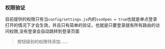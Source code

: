 ### 权限验证

目前提供的权限只有当`config/settings.js`内的`ssoOpen = true`也就是单点登录打开的情况下才会生效，并且只有简单的验证，也就是只要登录就有所有路由的访问权限,没有登录会自动跳转到登录页面

>按钮级别的权限待添加......
